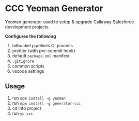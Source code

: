 # CCC Yeoman Generator

Yeoman generator used to setup & upgrade Callaway Salesforce development projects.

**Configures the following**

1. bitbucket pipelines CI process
1. prettier (with pre-commit hook)
1. default `package.xml` manifest
1. `.gitIgnore`
1. common scripts
1. vscode settings

## Usage

1. run `npm install -g yeoman`
1. run `npm install -g generator-ccc`
1. cd into project
1. run `yo ccc`

